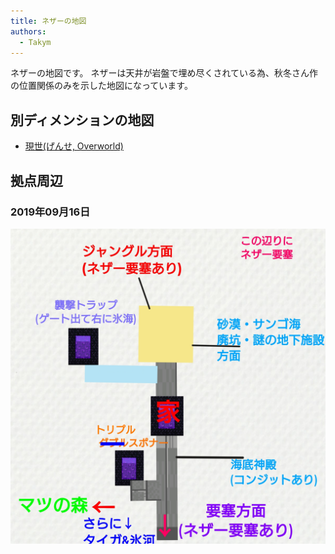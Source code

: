 ```yaml
---
title: ネザーの地図
authors:
  - Takym
---
```

ネザーの地図です。
ネザーは天井が岩盤で埋め尽くされている為、秋冬さん作の位置関係のみを示した地図になっています。

## 別ディメンションの地図
* [現世(げんせ, Overworld)](index.md)

## 拠点周辺
### 2019年09月16日
<img src="2019-09-16-nether.jpg" alt="地獄ネザー" title="2019/09/16 の地図" width="512" />
